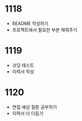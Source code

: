 # 1118
- README 작성하기
- 프로젝트에서 필요한 부분 채워주기

# 1119
- 코딩 테스트
- 이력서 작성

# 1120
- 면접 예상 질문 공부하기
- 이력서 더 다듬기
